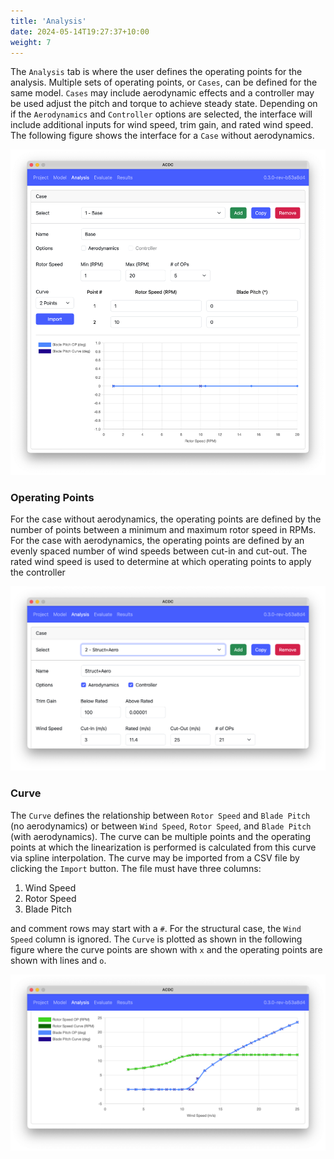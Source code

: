 ```yaml
---
title: 'Analysis'
date: 2024-05-14T19:27:37+10:00
weight: 7
---
```


The `Analysis` tab is where the user defines the operating points for the analysis. Multiple sets of operating points, or `Cases`, can be defined for the same model. `Cases` may include aerodynamic effects and a controller may be used adjust the pitch and torque to achieve steady state. Depending on if the `Aerodynamics` and `Controller` options are selected, the interface will include additional inputs for wind speed, trim gain, and rated wind speed. The following figure shows the interface for a `Case` without aerodynamics.

![](case.png)

### Operating Points

For the case without aerodynamics, the operating points are defined by the number of points between a minimum and maximum rotor speed in RPMs. For the case with aerodynamics, the operating points are defined by an evenly spaced number of wind speeds between cut-in and cut-out. The rated wind speed is used to determine at which operating points to apply the controller 

![](aero-controller.png)

### Curve

The `Curve` defines the relationship between `Rotor Speed` and `Blade Pitch` (no aerodynamics) or between `Wind Speed`, `Rotor Speed`, and `Blade Pitch` (with aerodynamics). The curve can be multiple points and the operating points at which the linearization is performed is calculated from this curve via spline interpolation. The curve may be imported from a CSV file by clicking the `Import` button. The file must have three columns:

1. Wind Speed
1. Rotor Speed
1. Blade Pitch

and comment rows may start with a `#`. For the structural case, the `Wind Speed` column is ignored. The `Curve` is plotted as shown in the following figure where the curve points are shown with `x` and the operating points are shown with lines and `o`.

![](aero-curve.png)